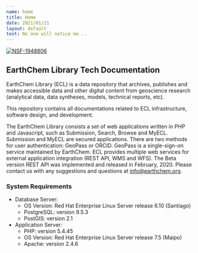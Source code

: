 ```yaml
---
name: home
title: Home
date: 2021/01/21
layout: default
test: No one will notice me...
---
```


   [![NSF-1948806](https://img.shields.io/badge/NSF-1928366-blue.svg)](https://nsf.gov/awardsearch/showAward?AWD_ID=1948806)
##  EarthChem Library Tech Documentation

EarthChem Library (ECL) is a data repository that archives, publishes and makes accessible data and other digital content from geoscience research (analytical data, data syntheses, models, technical reports, etc).

This repository contains all documentations related to ECL infrastructure, software design, and development.

The EarthChem Library consists a set of web applications written in PHP and Javascript, such as Submission, Search, Browse and MyECL. Submission and MyECL are secured applications. There are two methods for user authentication: GeoPass or ORCID. GeoPass is a single-sign-on service maintained by EarthChem.
ECL provides multiple web services for external application integration (REST API, WMS and WFS). The Beta version REST API was implemented and released in February, 2020. Please contact us with any suggestions and questions at info@earthchem.org.

### System Requirements
* Database Server:
  * OS Version: Red Hat Enterprise Linux Server release 6.10 (Santiago)
  * PostgreSQL: version 9.5.3
  * PostGIS: version 2.1
* Application Server:
  * PHP: version 5.4.45
  * OS Version: Red Hat Enterprise Linux Server release 7.5 (Maipo)
  * Apache: version 2.4.6
